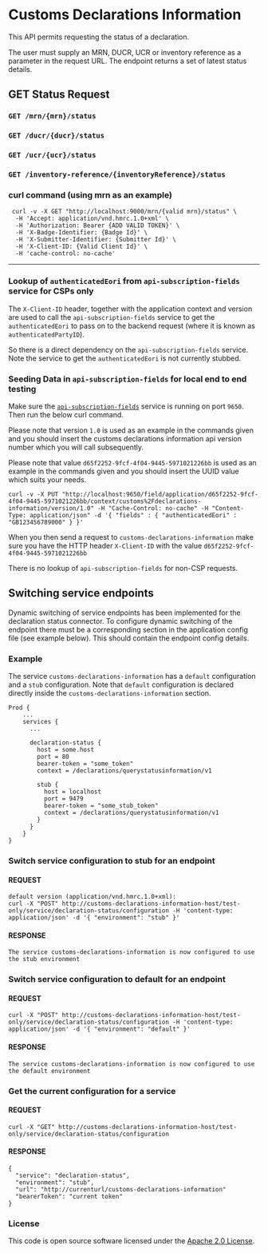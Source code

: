 
# Customs Declarations Information

This API permits requesting the status of a declaration.

The user must supply an MRN, DUCR, UCR or inventory reference as a parameter in the request URL. The endpoint returns a set of latest status details.


## GET Status Request 
 ### `GET /mrn/{mrn}/status`
 ### `GET /ducr/{ducr}/status`
 ### `GET /ucr/{ucr}/status`
 ### `GET /inventory-reference/{inventoryReference}/status`

 ### curl command (using mrn as an example)
 ```
  curl -v -X GET "http://localhost:9000/mrn/{valid mrn}/status" \
   -H 'Accept: application/vnd.hmrc.1.0+xml' \
   -H 'Authorization: Bearer {ADD VALID TOKEN}' \
   -H 'X-Badge-Identifier: {Badge Id}' \
   -H 'X-Submitter-Identifier: {Submitter Id}' \
   -H 'X-Client-ID: {Valid Client Id}' \
   -H 'cache-control: no-cache' 

 ```
---


### Lookup of `authenticatedEori` from `api-subscription-fields` service for CSPs only

The `X-Client-ID` header, together with the application context and version are used
 to call the `api-subscription-fields` service to get the `authenticatedEori` to pass on to the backend request (where it is known as `authenticatedPartyID`).

So there is a direct dependency on the `api-subscription-fields` service. Note the service to get the `authenticatedEori` is not currently stubbed. 

### Seeding Data in `api-subscription-fields` for local end to end testing

Make sure the [`api-subscription-fields`](https://github.com/hmrc/api-subscription-fields) service is running on port `9650`. Then run the below curl command.

Please note that version `1.0` is used as an example in the commands given and you should insert the customs declarations information api version number which you will call subsequently.

Please note that value `d65f2252-9fcf-4f04-9445-5971021226bb` is used as an example in the commands given and you should insert the UUID value which suits your needs.

    curl -v -X PUT "http://localhost:9650/field/application/d65f2252-9fcf-4f04-9445-5971021226bb/context/customs%2Fdeclarations-information/version/1.0" -H "Cache-Control: no-cache" -H "Content-Type: application/json" -d '{ "fields" : { "authenticatedEori" : "GB123456789000" } }'

When you then send a request to `customs-declarations-information` make sure you have the HTTP header `X-Client-ID` with the value `d65f2252-9fcf-4f04-9445-5971021226bb`

There is no lookup of `api-subscription-fields` for non-CSP requests.

## Switching service endpoints

Dynamic switching of service endpoints has been implemented for the declaration status connector. To configure dynamic
switching of the endpoint there must be a corresponding section in the application config file
(see example below). This should contain the endpoint config details.


### Example
The service `customs-declarations-information` has a `default` configuration and a `stub` configuration. Note
that `default` configuration is declared directly inside the `customs-declarations-information` section.

    Prod {
        ...
        services {
          ...

          declaration-status {
            host = some.host
            port = 80
            bearer-token = "some_token"
            context = /declarations/querystatusinformation/v1

            stub {
              host = localhost
              port = 9479
              bearer-token = "some_stub_token"
              context = /declarations/querystatusinformation/v1
            }
          }
        }
    }
    
### Switch service configuration to stub for an endpoint

#### REQUEST
    default version (application/vnd.hmrc.1.0+xml):
    curl -X "POST" http://customs-declarations-information-host/test-only/service/declaration-status/configuration -H 'content-type: application/json' -d '{ "environment": "stub" }'
    
#### RESPONSE

    The service customs-declarations-information is now configured to use the stub environment

### Switch service configuration to default for an endpoint

#### REQUEST

    curl -X "POST" http://customs-declarations-information-host/test-only/service/declaration-status/configuration -H 'content-type: application/json' -d '{ "environment": "default" }'

#### RESPONSE


    The service customs-declarations-information is now configured to use the default environment

### Get the current configuration for a service

#### REQUEST

    curl -X "GET" http://customs-declarations-information-host/test-only/service/declaration-status/configuration

#### RESPONSE

    {
      "service": "declaration-status",
      "environment": "stub",
      "url": "http://currenturl/customs-declarations-information"
      "bearerToken": "current token"
    }



### License

This code is open source software licensed under the [Apache 2.0 License]("http://www.apache.org/licenses/LICENSE-2.0.html").
